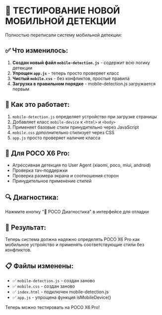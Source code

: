 # 🚀 ТЕСТИРОВАНИЕ НОВОЙ МОБИЛЬНОЙ ДЕТЕКЦИИ

Полностью переписали систему мобильной детекции:

## ✅ Что изменилось:

1. **Создан новый файл `mobile-detection.js`** - содержит всю логику детекции
2. **Упрощен `app.js`** - теперь просто проверяет класс
3. **Чистый `mobile.css`** - без конфликтов, простые правила
4. **Загрузка в правильном порядке** - mobile-detection.js загружается первым

## 🔧 Как это работает:

1. `mobile-detection.js` определяет устройство при загрузке страницы
2. Добавляет класс `mobile-device` к `<html>` и `<body>`
3. Применяет базовые стили принудительно через JavaScript
4. `mobile.css` дополнительно стилизует через CSS
5. `app.js` просто проверяет наличие класса

## 📱 Для POCO X6 Pro:

- Агрессивная детекция по User Agent (xiaomi, poco, miui, android)
- Проверка тач-поддержки
- Проверка размера экрана и соотношения сторон
- Принудительное применение стилей

## 🔍 Диагностика:

Нажмите кнопку "🔧 POCO Диагностика" в интерфейсе для отладки

## 🎯 Результат:

Теперь система должна надежно определять POCO X6 Pro как мобильное устройство
и применять соответствующие стили без конфликтов.

## 📋 Файлы изменены:

- ✅ `mobile-detection.js` - создан заново
- ✅ `mobile.css` - создан заново
- ✅ `index.html` - подключен mobile-detection.js
- ✅ `app.js` - упрощена функция isMobileDevice()

Теперь можно тестировать на POCO X6 Pro!
